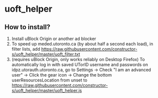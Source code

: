 # uoft_helper

## How to install?

1. Install uBlock Origin or another ad blocker
2. To speed up meded.utoronto.ca (by about half a second each load), in filter lists, add https://raw.githubusercontent.com/constructor-s/uoft_helper/master/uoft_filter.txt
3. (requires uBlock Origin, only works reliably on Desktop Firefox) To automatically log in with saved UTorID username and passwords on idpz.utorauth.utoronto.ca, go to Settings -> Check "I am an advanced user" -> Click the gear icon -> Change the bottom userResourcesLocation from unset to https://raw.githubusercontent.com/constructor-s/uoft_helper/master/uoft_helper.js

